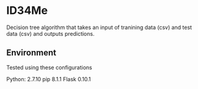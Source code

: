 ID34Me
=========

Decision tree algorithm that takes an input of tranining data (csv) and test data (csv) and outputs predictions.


Environment
------------
Tested using these configurations

Python: 2.7.10
pip 8.1.1
Flask 0.10.1

